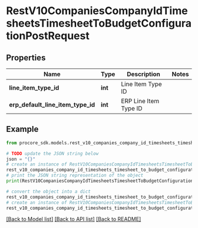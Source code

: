 # RestV10CompaniesCompanyIdTimesheetsTimesheetToBudgetConfigurationPostRequest


## Properties

Name | Type | Description | Notes
------------ | ------------- | ------------- | -------------
**line_item_type_id** | **int** | Line Item Type ID | 
**erp_default_line_item_type_id** | **int** | ERP Line Item Type ID | 

## Example

```python
from procore_sdk.models.rest_v10_companies_company_id_timesheets_timesheet_to_budget_configuration_post_request import RestV10CompaniesCompanyIdTimesheetsTimesheetToBudgetConfigurationPostRequest

# TODO update the JSON string below
json = "{}"
# create an instance of RestV10CompaniesCompanyIdTimesheetsTimesheetToBudgetConfigurationPostRequest from a JSON string
rest_v10_companies_company_id_timesheets_timesheet_to_budget_configuration_post_request_instance = RestV10CompaniesCompanyIdTimesheetsTimesheetToBudgetConfigurationPostRequest.from_json(json)
# print the JSON string representation of the object
print(RestV10CompaniesCompanyIdTimesheetsTimesheetToBudgetConfigurationPostRequest.to_json())

# convert the object into a dict
rest_v10_companies_company_id_timesheets_timesheet_to_budget_configuration_post_request_dict = rest_v10_companies_company_id_timesheets_timesheet_to_budget_configuration_post_request_instance.to_dict()
# create an instance of RestV10CompaniesCompanyIdTimesheetsTimesheetToBudgetConfigurationPostRequest from a dict
rest_v10_companies_company_id_timesheets_timesheet_to_budget_configuration_post_request_from_dict = RestV10CompaniesCompanyIdTimesheetsTimesheetToBudgetConfigurationPostRequest.from_dict(rest_v10_companies_company_id_timesheets_timesheet_to_budget_configuration_post_request_dict)
```
[[Back to Model list]](../README.md#documentation-for-models) [[Back to API list]](../README.md#documentation-for-api-endpoints) [[Back to README]](../README.md)



